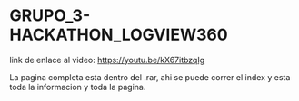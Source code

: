 # GRUPO_3-HACKATHON_LOGVIEW360

link de enlace al video: https://youtu.be/kX67itbzqIg


La pagina completa esta dentro del .rar, ahi se puede correr el index y esta toda la informacion y toda la pagina.
